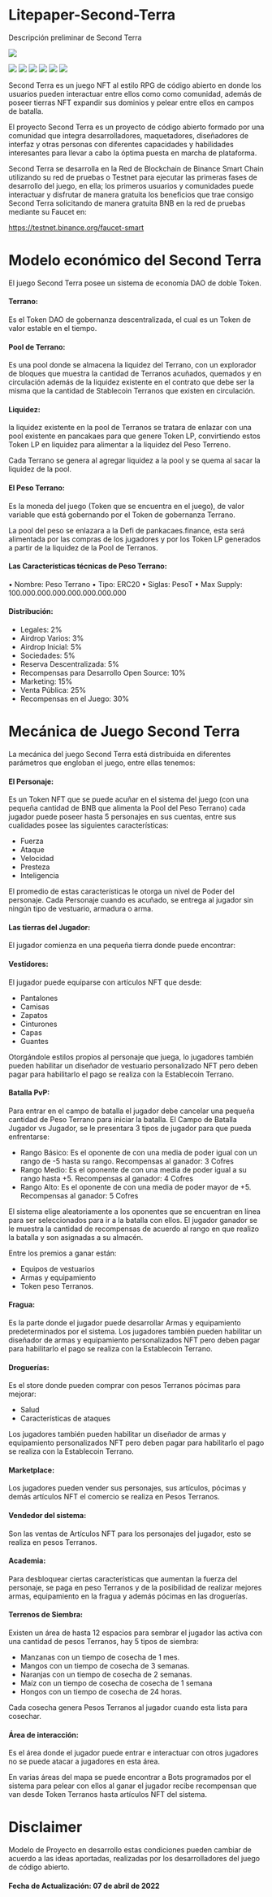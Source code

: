 # Litepaper-Second-Terra
Descripción preliminar de Second Terra

![](https://pandao.github.io/editor.md/images/logos/editormd-logo-180x180.png)

![](https://img.shields.io/github/stars/pandao/editor.md.svg) ![](https://img.shields.io/github/forks/pandao/editor.md.svg) ![](https://img.shields.io/github/tag/pandao/editor.md.svg) ![](https://img.shields.io/github/release/pandao/editor.md.svg) ![](https://img.shields.io/github/issues/pandao/editor.md.svg) ![](https://img.shields.io/bower/v/editor.md.svg)

Second Terra es un juego NFT al estilo RPG de código abierto en donde los usuarios pueden interactuar entre ellos como como comunidad, además de poseer tierras NFT expandir sus dominios y pelear entre ellos en campos de batalla.

El proyecto Second Terra es un proyecto de código abierto formado por una comunidad que integra desarrolladores, maquetadores, diseñadores de interfaz y otras personas con diferentes capacidades y habilidades interesantes para llevar a cabo la óptima puesta en marcha de plataforma.

Second Terra se desarrolla en la Red de Blockchain de Binance Smart Chain utilizando su red de pruebas o Testnet para ejecutar las primeras fases de desarrollo del juego, en ella; los primeros usuarios y comunidades puede interactuar y disfrutar de manera gratuita los beneficios que trae consigo Second Terra solicitando de manera gratuita BNB en la red de pruebas mediante su Faucet en:

https://testnet.binance.org/faucet-smart

# Modelo económico del Second Terra

El juego Second Terra posee un sistema de economía DAO de doble Token.

#### Terrano: 
Es el Token DAO de gobernanza descentralizada, el cual es un Token de valor estable en el tiempo.

#### Pool de Terrano:
Es una pool donde se almacena la liquidez del Terrano, con un explorador de bloques que muestra la cantidad de Terranos acuñados, quemados y en circulación además de la liquidez existente en el contrato que debe ser la misma que la cantidad de Stablecoin Terranos que existen en circulación.

#### Liquidez:
la liquidez existente en la pool de Terranos se tratara de enlazar con una pool existente en pancakaes para que genere Token LP, convirtiendo estos Token LP en liquidez para alimentar a la liquidez del Peso Terreno.

Cada Terrano se genera al agregar liquidez a la pool y se quema al sacar la liquidez de la pool.

#### El Peso Terrano:
Es la moneda del juego (Token que se encuentra en el juego), de valor variable que está gobernando por el Token de gobernanza Terrano.

La pool del peso se enlazara a la Defi de pankacaes.finance, esta será alimentada por las compras de los jugadores y por los Token LP generados a partir de la liquidez de la Pool de Terranos.

#### Las Características técnicas de Peso Terrano:
•	Nombre: Peso Terrano
•	Tipo: ERC20
•	Siglas: PesoT
•	Max Supply: 100.000.000.000.000.000.000.000

#### Distribución:
- Legales: 2%
- Airdrop Varios: 3%
- Airdrop Inicial: 5%
- Sociedades: 5%
- Reserva Descentralizada: 5%
- Recompensas para Desarrollo Open Source: 10%
- Marketing: 15%
- Venta Pública: 25%
- Recompensas en el Juego: 30%

# Mecánica de Juego Second Terra
La mecánica del juego Second Terra está distribuida en diferentes parámetros que engloban el juego, entre ellas tenemos:

#### El Personaje:
Es un Token NFT que se puede acuñar en el sistema del juego (con una pequeña cantidad de BNB que alimenta la Pool del Peso Terrano) cada jugador puede poseer hasta 5 personajes en sus cuentas, entre sus cualidades posee las siguientes características:
- Fuerza
- Ataque
-	Velocidad
-	Presteza
-	Inteligencia 

El promedio de estas características le otorga un nivel de Poder del personaje.
Cada  Personaje cuando es acuñado, se entrega al jugador sin ningún tipo de vestuario, armadura o arma.

#### Las tierras del Jugador:
El jugador comienza en una pequeña tierra donde puede encontrar:

#### Vestidores:
El jugador puede equiparse con artículos NFT que desde:
-	Pantalones 
-	Camisas
-	Zapatos
-	Cinturones
-	Capas
-	Guantes

Otorgándole estilos propios al personaje que juega, lo jugadores también pueden habilitar un diseñador de vestuario personalizado NFT pero deben pagar para habilitarlo el pago se realiza con la Establecoin Terrano. 

#### Batalla PvP:
Para entrar en el campo de batalla el jugador debe cancelar una pequeña cantidad de Peso Terrano para iniciar la batalla. El Campo de Batalla Jugador vs Jugador, se le presentara 3 tipos de jugador para que pueda enfrentarse:

-	Rango Básico: Es el oponente de con una media de poder igual con un rango de -5 hasta su rango. Recompensas al ganador: 3 Cofres 
-	Rango Medio: Es el oponente de con una media de poder igual a su rango hasta +5. Recompensas al ganador: 4 Cofres 
-	Rango Alto: Es el oponente de con una media de poder mayor de +5. Recompensas al ganador: 5 Cofres 

El sistema elige aleatoriamente a los oponentes que se encuentran en línea para ser seleccionados para ir a la batalla con ellos.
El jugador ganador se le muestra la cantidad de recompensas de acuerdo al rango en que realizo la batalla y son asignadas a su almacén. 

Entre los premios a ganar están:
-	Equipos de vestuarios
-	Armas y equipamiento
-	Token peso Terranos.

#### Fragua:
Es la parte donde el jugador puede desarrollar Armas y equipamiento predeterminados por el sistema. Los jugadores también pueden habilitar un diseñador de armas y equipamiento personalizados NFT pero deben pagar para habilitarlo el pago se realiza con la Establecoin Terrano.

#### Droguerías:
Es el store donde pueden comprar con pesos Terranos pócimas para mejorar:
- Salud
- Características de ataques

Los jugadores también pueden habilitar un diseñador de armas y equipamiento personalizados NFT pero deben pagar para habilitarlo el pago se realiza con la Establecoin Terrano.

#### Marketplace:
Los jugadores pueden vender sus personajes, sus artículos, pócimas y demás artículos NFT el comercio se realiza en Pesos Terranos. 

#### Vendedor del sistema:
Son las ventas de Artículos NFT para los personajes del jugador, esto se realiza en pesos Terranos.
 
#### Academia:
Para desbloquear ciertas características que aumentan la fuerza del personaje, se paga en peso Terranos y de la posibilidad de realizar mejores armas, equipamiento en la fragua y además pócimas en las droguerías.

#### Terrenos de Siembra:
Existen un área de hasta 12 espacios para sembrar el jugador las activa con una cantidad de pesos Terranos, hay 5 tipos de siembra:
-	Manzanas con un tiempo de cosecha de 1 mes. 
-	Mangos con un tiempo de cosecha de 3 semanas.
-	Naranjas con un tiempo de cosecha de 2 semanas.
-	Maíz con un tiempo de cosecha de cosecha de 1 semana 
-	Hongos con un tiempo de cosecha de 24 horas. 

Cada cosecha genera Pesos Terranos al jugador cuando esta lista para cosechar. 
 
#### Área de interacción:
Es el área donde el jugador puede entrar e interactuar con otros jugadores no se puede atacar a jugadores en esta área.

En varias áreas del mapa se puede encontrar a Bots programados por el sistema para pelear con ellos al ganar el jugador recibe recompensan que van desde Token Terranos hasta artículos NFT del sistema.

# Disclaimer
Modelo de Proyecto en desarrollo estas condiciones pueden cambiar de acuerdo a las ideas aportadas, realizadas por los desarrolladores del juego de código abierto.

#### Fecha de Actualización: 07 de abril de 2022
